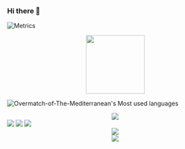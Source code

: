 ### Hi there 👋

<!--
**Overmatch-of-The-Mediterranean/Overmatch-of-The-Mediterranean** is a ✨ _special_ ✨ repository because its `README.md` (this file) appears on your GitHub profile.

Here are some ideas to get you started:

- 🔭 I’m currently working on ...
- 🌱 I’m currently learning ...
- 👯 I’m looking to collaborate on ...
- 🤔 I’m looking for help with ...
- 💬 Ask me about ...
- 📫 How to reach me: ...
- 😄 Pronouns: ...
- ⚡ Fun fact: ...
-->
<!-- 1、Metrics（GitHub 信息统计） -->
![Metrics](https://metrics.lecoq.io/Overmatch-of-The-Mediterranean?template=classic&base.indepth=false&base.hireable=false&config.timezone=Asia%2FShanghai)

<!-- 2、GitHub Stats Card（GitHub 统计卡片） -->
<div align="center">
    <img height="137px" src="https://github-readme-stats.vercel.app/api?username=Overmatch-of-The-Mediterranean&hide_title=true&hide_border=true&show_icons=trueline_height=21&text_color=000&icon_color=000&bg_color=0,ea6161,ffc64d,fffc4d,52fa5a&theme=graywhite" />
</div>

<!-- 3、Most used languages（使用语言统计） -->
![Overmatch-of-The-Mediterranean's Most used languages](https://github-readme-stats.vercel.app/api/top-langs/?username=Overmatch-of-The-Mediterranean&layout=compact&hide_border=true&langs_count=10)

<!-- 4、Github Profile Trophy（GitHub 资料奖杯） -->
<div align="center">
  <img  src="https://github-profile-trophy.vercel.app/?username=sun0225SUN&theme=gruvbox&row=1&column=7&no-frame=true&no-bg=true" />
</div>

<!-- 5、Shields.io（GitHub 徽章） -->
<span >
	<img  src="https://img.shields.io/badge/-HTML5-E34F26?style=flat-square&logo=html5&logoColor=white" />
	<img  src="https://img.shields.io/badge/-CSS3-1572B6?style=flat-square&logo=css3" />
	<img  src="https://img.shields.io/badge/-JavaScript-oringe?style=flat-square&logo=javascript" />
</span>

<!-- 6、Visitor Badge（GitHub 访客徽章） -->
<div align="center">
    <img  src="https://visitor-badge.glitch.me/badge?page_id=sun0225SUN" />
</div>

<!-- 7、GitHub Readme Activity Graph （GitHub 活动统计图） -->
<div align="center">
    <img src="https://activity-graph.herokuapp.com/graph?username=Overmatch-of-The-Mediterranean&theme=xcode" />
</div>
